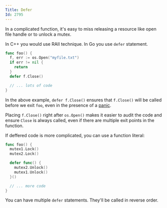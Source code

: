 ```yaml
---
Title: Defer
Id: 2795
---
```


In a complicated function, it's easy to miss releasing a resource like open file handle or to unlock a mutex.

In C++ you would use RAII technique. In Go you use `defer` statement.

```go
func foo() {
  f, err := os.Open("myfile.txt")
  if err != nil {
    return
  }
  defer f.Close()

  // ... lots of code
}
```

In the above example, `defer f.Close()` ensures that `f.Close()` will be called before we exit `foo`, even in the presence of a [panic](a-4350).

Placing `f.Close()` right after `os.Open()` makes it easier to audit the code and ensure `Close` is always called, even if there are multiple exit points in the function.

If deffered code is more complicated, you can use a function literal:

```go
func foo() {
  mutex1.Lock()
  mutex2.Lock()

  defer func() {
    mutex2.Unlock()
    mutex1.Unlock()
  }()

  // ... more code
}
```

You can have multiple `defer` statements. They'll be called in reverse order.
